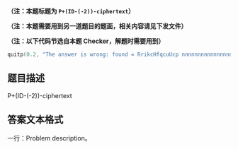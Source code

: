 **（注：本题标题为 `P+(ID-(-2))-ciphertext`）**

**（注：本题需要用到另一道题目的题面，相关内容请见下发文件）**

**（注：以下代码节选自本题 Checker，解题时需要用到）**

```cpp
quitp(0.2, "The answer is wrong: found = RrikcHfqcuUcp nnnnnnnnnnnnnnnnnnnnnnnnnnnnnnnnnnnnnnnnnnnnnnnnnnnnnnnnnnnnnnnnnnnnn \n\n\n\n\n\n\n\n\n\n\n\n\nexpected = gnihsiW siht noititepmoc a htooms nur.");
```

## 题目描述

P+(ID-(-2))-ciphertext

## 答案文本格式

一行：Problem description。
